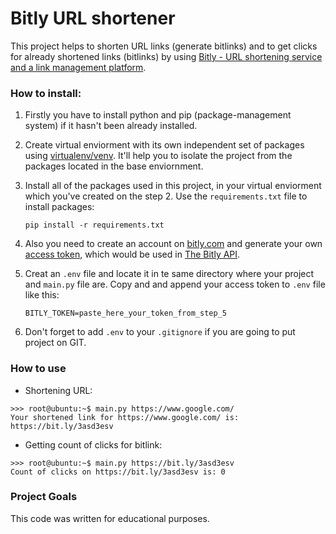 # Bitly URL shortener

This project helps to shorten URL links (generate bitlinks) and to get clicks for already shortened links (bitlinks) by using [Bitly - URL shortening service and a link management platform](https://bitly.com/).


### How to install:

1. Firstly you have to install python and pip (package-management system) if it hasn't been already installed.

2. Create virtual enviorment with its own independent set of packages using [virtualenv/venv](https://docs.python.org/3/library/venv.html). It'll help you to isolate the project from the packages located in the base enviornment.

3. Install all of the packages used in this project, in your virtual enviorment which you've created on the step 2. Use the `requirements.txt` file to install packages:
    ```console
    pip install -r requirements.txt
    ```
4. Also you need to create an account on [bitly.com](https://bitly.com/) and generate your own [access token](https://app.bitly.com/settings/api/), which would be used in [The Bitly API](https://dev.bitly.com/).

5. Creat an `.env` file and locate it in te same directory where your project and `main.py` file are. Copy and and append your access token to `.env` file like this:
    ```
    BITLY_TOKEN=paste_here_your_token_from_step_5
    ```
6. Don't forget to add `.env` to your `.gitignore` if you are going to put project on GIT.


### How to use

- Shortening URL:
```console
>>> root@ubuntu:~$ main.py https://www.google.com/
Your shortened link for https://www.google.com/ is: https://bit.ly/3asd3esv
```

- Getting count of clicks for bitlink:
```console
>>> root@ubuntu:~$ main.py https://bit.ly/3asd3esv
Count of clicks on https://bit.ly/3asd3esv is: 0
```

### Project Goals

This code was written for educational purposes.
